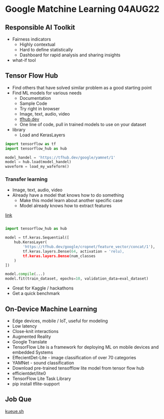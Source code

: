 # Google Matchine Learning 04AUG22

## Responsible AI Toolkit

- Fairness indicators
  - Highly contextual
  - Hard to define statistically
  - Dashboard for rapid analysis and sharing insights
- what-if tool

## Tensor Flow Hub

- Find others that have solved similar problem as a good starting point
- Find ML models for various needs
  - Documentation
  - Sample Code
  - Try right in browser
  - Image, text, audio, video
  - [tfhub.dev](https://tfhub.dev)
  - One line of code, pull in trained models to use on your dataset
- library
  - Load and KerasLayers

```python
import tensorflow as tf
import tensorflow_hub as hub

model_handel = 'https://tfhub.dev/google/yamnet/1'
model = hub.load(model_handel)
waveform = load_my_wafeform()


```

### Transfer learning

- Image, text, audio, video
- Already have a model that knows how to do something
  - Make this model learn about another specific case
  - Model already knows how to extract features

[link](https://tsnsorflow.org/hub/tutoriald/tf2_image_retraining)

```python

import tensorflow_hub as hub

model = tf.keras.Sequential([
    hub.KerasLayer(
        'https://tfhub.dev/google/cropnet/feature_vector/concat/1'),
        tf.keras.layers.Dense(64, activation = 'relu),
        tf.keras.layers.Dense(num_classes
    )
])

model.compile(...)
model.fit(train_dataset, epochs=10, validation_data=eval_dataset)
```

- Great for Kaggle / hackathons
- Get a quick benchmark

## On-Device Machine Learning

- Edge devices, mobile / IoT, useful for modeling
- Low latency
- Close-knit interactions
- Augmented Reality
- Google Translate
- TensorFlow Lite is a framework for deploying ML on mobile devices and embedded Systems
- EffecientDet-Lite - image classification of over 70 categories
- YAMNet - sound classification
- Download pre-trained tensofflow lite model from tensor flow hub
- efficientdet/lite0
- TensorFlow Lite Task Library
- pip install tflite-support

## Job Que

[kueue.sh](https://kueue.sh)

